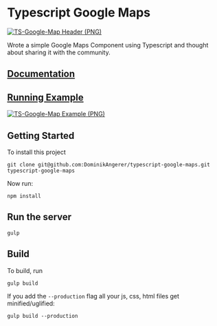 # Typescript Google Maps
[![TS-Google-Map Header (PNG)](http://ts-google-map.dominikangerer.com/github-images/header.png?v=1)](http://ts-google-map.dominikangerer.com/)

Wrote a simple Google Maps Component using Typescript and thought about sharing it with the community.

## [Documentation](http://ts-google-map.dominikangerer.com/docs/)

## [Running Example](http://ts-google-map.dominikangerer.com/)

[![TS-Google-Map Example (PNG)](http://ts-google-map.dominikangerer.com/github-images/example.png?v=1)](http://ts-google-map.dominikangerer.com/)

## Getting Started

To install this project
```
git clone git@github.com:DominikAngerer/typescript-google-maps.git typescript-google-maps
```

Now run:
```
npm install
```

## Run the server
```
gulp
```

## Build
To build, run
```
gulp build
```
If you add the `--production` flag all your js, css, html files get minified/uglified:
```
gulp build --production
```